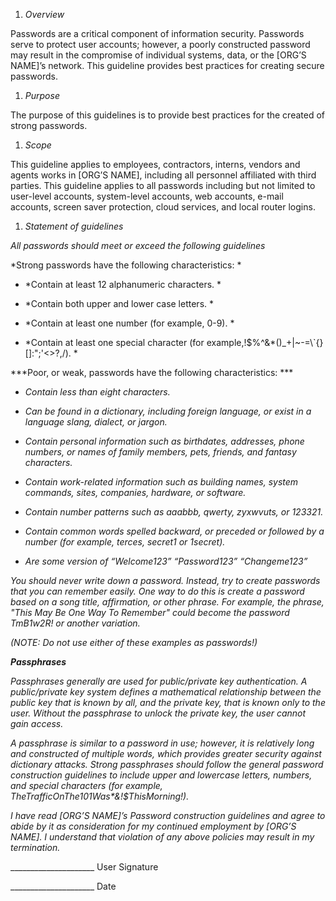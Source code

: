 1.  *Overview*

Passwords are a critical component of information security. Passwords serve to protect user accounts; however, a poorly constructed password may result in the compromise of individual systems, data, or the \[ORG’S NAME\]’s network. This guideline provides best practices for creating secure passwords.

1.  *Purpose*

The purpose of this guidelines is to provide best practices for the created of strong passwords.

1.  *Scope*

This guideline applies to employees, contractors, interns, vendors and agents works in \[ORG’S NAME\], including all personnel affiliated with third parties. This guideline applies to all passwords including but not limited to user-level accounts, system-level accounts, web accounts, e-mail accounts, screen saver protection, cloud services, and local router logins.

1.  *Statement of guidelines*

*All passwords should meet or exceed the following guidelines*

*Strong passwords have the following characteristics: *

-   *Contain at least 12 alphanumeric characters. *

-   *Contain both upper and lower case letters. *

-   *Contain at least one number (for example, 0-9). *

-   *Contain at least one special character (for example,!$%^&\*()\_+|~-=\\\`{}\[\]:";'&lt;&gt;?,/). *

***Poor, or weak, passwords have the following characteristics: ***

-   *Contain less than eight characters.*

-   *Can be found in a dictionary, including foreign language, or exist in a language slang, dialect, or jargon.*

-   *Contain personal information such as birthdates, addresses, phone numbers, or names of family members, pets, friends, and fantasy characters.*

-   *Contain work-related information such as building names, system commands, sites, companies, hardware, or software.*

-   *Contain number patterns such as aaabbb, qwerty, zyxwvuts, or 123321.*

-   *Contain common words spelled backward, or preceded or followed by a number (for example, terces, secret1 or 1secret).*

-   *Are some version of “Welcome123” “Password123” “Changeme123”*

*You should never write down a password. Instead, try to create passwords that you can remember easily. One way to do this is create a password based on a song title, affirmation, or other phrase. For example, the phrase, "This May Be One Way To Remember" could become the password TmB1w2R! or another variation.*

*(NOTE: Do not use either of these examples as passwords!)*

***Passphrases***

*Passphrases generally are used for public/private key authentication. A public/private key system defines a mathematical relationship between the public key that is known by all, and the private key, that is known only to the user. Without the passphrase to unlock the private key, the user cannot gain access.*

*A passphrase is similar to a password in use; however, it is relatively long and constructed of multiple words, which provides greater security against dictionary attacks. Strong passphrases should follow the general password construction guidelines to include upper and lowercase letters, numbers, and special characters (for example, TheTrafficOnThe101Was\*&!$ThisMorning!).*

*I have read \[ORG’S NAME\]’s Password construction guidelines and agree to abide by it as consideration for my continued employment by \[ORG’S NAME\]. I understand that violation of any above policies may result in my termination.*

\_\_\_\_\_\_\_\_\_\_\_\_\_\_\_\_\_\_\_\_\_
User Signature

\_\_\_\_\_\_\_\_\_\_\_\_\_\_\_\_\_\_\_\_\_
Date
